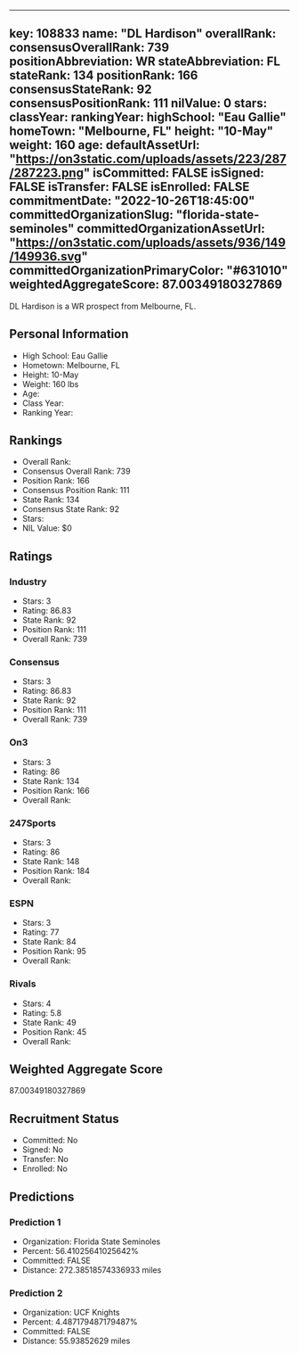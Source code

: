 ---
  key: 108833
  name: "DL Hardison"
  overallRank: 
  consensusOverallRank: 739
  positionAbbreviation: WR
  stateAbbreviation: FL
  stateRank: 134
  positionRank: 166
  consensusStateRank: 92
  consensusPositionRank: 111
  nilValue: 0
  stars: 
  classYear: 
  rankingYear: 
  highSchool: "Eau Gallie"
  homeTown: "Melbourne, FL"
  height: "10-May"
  weight: 160
  age: 
  defaultAssetUrl: "https://on3static.com/uploads/assets/223/287/287223.png"
  isCommitted: FALSE
  isSigned: FALSE
  isTransfer: FALSE
  isEnrolled: FALSE
  commitmentDate: "2022-10-26T18:45:00"
  committedOrganizationSlug: "florida-state-seminoles"
  committedOrganizationAssetUrl: "https://on3static.com/uploads/assets/936/149/149936.svg"
  committedOrganizationPrimaryColor: "#631010"
  weightedAggregateScore: 87.00349180327869
  ---
  
  DL Hardison is a WR prospect from Melbourne, FL.
  
  ## Personal Information
  - High School: Eau Gallie
  - Hometown: Melbourne, FL
  - Height: 10-May
  - Weight: 160 lbs
  - Age: 
  - Class Year: 
  - Ranking Year: 
  
  ## Rankings
  - Overall Rank: 
  - Consensus Overall Rank: 739
  - Position Rank: 166
  - Consensus Position Rank: 111
  - State Rank: 134
  - Consensus State Rank: 92
  - Stars: 
  - NIL Value: $0
  
  ## Ratings
  
  ### Industry
  - Stars: 3
  - Rating: 86.83
  - State Rank: 92
  - Position Rank: 111
  - Overall Rank: 739
  
  ### Consensus
  - Stars: 3
  - Rating: 86.83
  - State Rank: 92
  - Position Rank: 111
  - Overall Rank: 739
  
  ### On3
  - Stars: 3
  - Rating: 86
  - State Rank: 134
  - Position Rank: 166
  - Overall Rank: 
  
  ### 247Sports
  - Stars: 3
  - Rating: 86
  - State Rank: 148
  - Position Rank: 184
  - Overall Rank: 
  
  ### ESPN
  - Stars: 3
  - Rating: 77
  - State Rank: 84
  - Position Rank: 95
  - Overall Rank: 
  
  ### Rivals
  - Stars: 4
  - Rating: 5.8
  - State Rank: 49
  - Position Rank: 45
  - Overall Rank: 
  
  ## Weighted Aggregate Score
  87.00349180327869
  
  ## Recruitment Status
  - Committed: No
  - Signed: No
  - Transfer: No
  - Enrolled: No
  
  
  
  ## Predictions
  
  ### Prediction 1
  - Organization: Florida State Seminoles
  - Percent: 56.41025641025642%
  - Committed: FALSE
  - Distance: 272.38518574336933 miles
  
  ### Prediction 2
  - Organization: UCF Knights
  - Percent: 4.487179487179487%
  - Committed: FALSE
  - Distance: 55.93852629 miles
  
